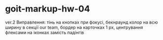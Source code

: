 # goit-markup-hw-04
 ver.2
Виправлення: тінь на кнопках при фокусі, бекнраунд колор на всю ширину в секції  our team, бордер на карточках 1 px, центрування флексами на іконках замість падінгів 
